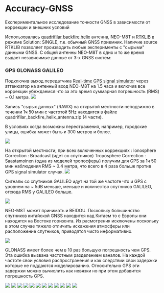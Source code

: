 # Accuracy-GNSS
Експериментальное исследование точности GNSS в зависимости от коррекции и внешних условий

Использовалась [quadrifilar backfire helix](http://lea.hamradio.si/~s53mv/navsats/n16.gif)  антенна, NEO-M8T и [RTKLIB](http://www.rtklib.com) в режиме Solution: SINGLE, т.е. обычный GNSS приемник. Наличие source RTKLIB  позволяет производить любые эксперименты с "сырыми" данными GNSS. С общей антенны NEO-M8T в одно и то же время выдает независимые данные от 3-х GNSS систем:
### GPS  GLONASS GALILEO
Подключив выход передатчика [Real-time GPS signal simulator](https://github.com/IvanKor/hrfGPS) через аттенюатор на антенный вход NEO-M8T
на 1.5 часа и включив все коррекции убеждаемся что за это время суммарная погрешность (RMS) ~ 0.1 метра.
![](https://raw.githubusercontent.com/IvanKor/hrfGPS/master/outpu5_2_mhz2.jpg)

Запись "сырых данных" (RAWX) на открытой местности неподвижно в течении 1ч 50 мин с частотой 5Hz  находится в файле quadrifilar_backfire_helix_antenna.zip (4 части).

В условиях когда возможны переотражения, например, городские улицы, ошибка может быть и 300 метров и более.

![](./gps_300m.jpg)

На открытой местности, при всех включенных коррекциях :
Ionosphere  Correction : Broadcast (идет со спутников)
Troposphere Correction : Saastamoinen (одна из моделей тропосферы)
получим для GPS за 1ч 50 мин наблюдения  RMS ~ 0.4 метра, что всего в 4 раза больше против GPS signal simulator случая.
![](./gps_all_ok.jpg)

Сигналы со спутников GALILEO идут на той же частоте что и GPS с уровнем на ~ 5dB меньше, меньше и количество спутников GALILEO,
отсюда RMS у GALILEO больше.

![](./gal_all_ok.jpg)

NEO-M8T может принимать и BEIDOU. Поскольку большинство спутников китайской GNSS находится над Китаем то с Европы они
находятся на Востоке горизонта. Из расмотрения исключены поскольку в этом случае тяжело отличить искажения атмосферы или расположение спутников, приводятся чисто информативно.

![](./beyd_all_ok.jpg)

GLONASS имеет более чем в 10 раз большую погрешность чем GPS. Эта ошибка вызвана частотным разделением каналов.
На каждой частоте свои условия распространения и как следствии свои задержки которые не поддаются моделированию.
Относительно GPS эти задержки можно вычислить как невязки но при этом добавится погрешность GPS.

![](./glo_no_chl_corr.jpg)
![](./glo_all_ok.jpg)
![](./gps_iono_off.jpg)
![](./gal_iono_off.jpg)
![](./glo_iono_off.jpg)
![](./gal_tropo_off.jpg)
![](./gps_tropo_off.jpg)
![](./glo_tropo_off.jpg)
![](./glo_sun_moon_correction_off.jpg)
![](./gps_relativity_correction_off.jpg)
![](./gal_relativity_correction_off.jpg)
![](./glo_relativity_correction_off.jpg)

